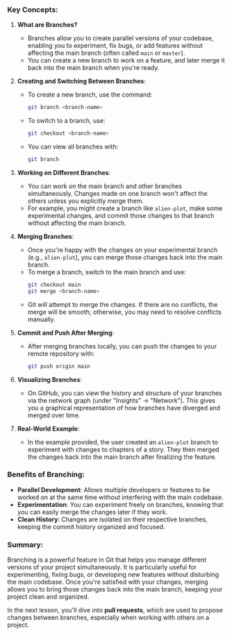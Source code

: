 ### Key Concepts:
1. **What are Branches?**
   - Branches allow you to create parallel versions of your codebase, enabling you to experiment, fix bugs, or add features without affecting the main branch (often called `main` or `master`).
   - You can create a new branch to work on a feature, and later merge it back into the main branch when you're ready.

2. **Creating and Switching Between Branches**:
   - To create a new branch, use the command:  
     ```bash
     git branch <branch-name>
     ```
   - To switch to a branch, use:  
     ```bash
     git checkout <branch-name>
     ```
   - You can view all branches with:  
     ```bash
     git branch
     ```

3. **Working on Different Branches**:
   - You can work on the main branch and other branches simultaneously. Changes made on one branch won't affect the others unless you explicitly merge them.
   - For example, you might create a branch like `alien-plot`, make some experimental changes, and commit those changes to that branch without affecting the main branch.

4. **Merging Branches**:
   - Once you're happy with the changes on your experimental branch (e.g., `alien-plot`), you can merge those changes back into the main branch.
   - To merge a branch, switch to the main branch and use:  
     ```bash
     git checkout main
     git merge <branch-name>
     ```
   - Git will attempt to merge the changes. If there are no conflicts, the merge will be smooth; otherwise, you may need to resolve conflicts manually.

5. **Commit and Push After Merging**:
   - After merging branches locally, you can push the changes to your remote repository with:  
     ```bash
     git push origin main
     ```

6. **Visualizing Branches**:
   - On GitHub, you can view the history and structure of your branches via the network graph (under "Insights" -> "Network"). This gives you a graphical representation of how branches have diverged and merged over time.

7. **Real-World Example**:
   - In the example provided, the user created an `alien-plot` branch to experiment with changes to chapters of a story. They then merged the changes back into the main branch after finalizing the feature.

### Benefits of Branching:
- **Parallel Development**: Allows multiple developers or features to be worked on at the same time without interfering with the main codebase.
- **Experimentation**: You can experiment freely on branches, knowing that you can easily merge the changes later if they work.
- **Clean History**: Changes are isolated on their respective branches, keeping the commit history organized and focused.

### Summary:
Branching is a powerful feature in Git that helps you manage different versions of your project simultaneously. It is particularly useful for experimenting, fixing bugs, or developing new features without disturbing the main codebase. Once you're satisfied with your changes, merging allows you to bring those changes back into the main branch, keeping your project clean and organized.

In the next lesson, you'll dive into **pull requests**, which are used to propose changes between branches, especially when working with others on a project.
